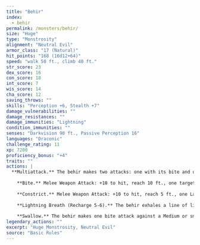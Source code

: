 ```yaml
---
title: "Behir"
index:
  - behir
permalink: /monsters/behir/
size: "Huge"
type: "Monstrosity"
alignment: "Neutral Evil"
armor_class: "17 (Natural)"
hit_points: "168 (16d12+64)"
speed: "walk 50 ft., climb 40 ft."
str_score: 23
dex_score: 16
con_score: 18
int_score: 7
wis_score: 14
cha_score: 12
saving_throws: ""
skills: "Perception +6, Stealth +7"
damage_vulnerabilities: ""
damage_resistances: ""
damage_immunities: "Lightning"
condition_immunities: ""
senses: "Darkvision 90 ft., Passive Perception 16"
languages: "Draconic"
challenge_rating: 11
xp: 7200
proficiency_bonus: "+4"
traits: ""
actions: |
  **Multiattack.** The behir makes two attacks: one with its bite and one to constrict.
    
    **Bite.** Melee Weapon Attack: +10 to hit, reach 10 ft., one target. Hit: 22 (3d10 + 6) piercing damage.
    
    **Constrict.** Melee Weapon Attack: +10 to hit, reach 5 ft., one Large or smaller creature. Hit: 17 (2d10 + 6) bludgeoning damage plus 17 (2d10 + 6) slashing damage. The target is grappled (escape DC 16) if the behir isn't already constricting a creature, and the target is restrained until this grapple ends.
    
    **Lightning Breath (Recharge 5-6).** The behir exhales a line of lightning that is 20 ft. long and 5 ft. wide. Each creature in that line must make a DC 16 Dexterity saving throw, taking 66 (12d10) lightning damage on a failed save, or half as much damage on a successful one.
    
    **Swallow.** The behir makes one bite attack against a Medium or smaller target it is grappling. If the attack hits, the target is also swallowed, and the grapple ends. While swallowed, the target is blinded and restrained, it has total cover against attacks and other effects outside the behir, and it takes 21 (6d6) acid damage at the start of each of the behir's turns. A behir can have only one creature swallowed at a time. If the behir takes 30 damage or more on a single turn from the swallowed creature, the behir must succeed on a DC 14 Constitution saving throw at the end of that turn or regurgitate the creature, which falls prone in a space within 10 ft. of the behir. If the behir dies, a swallowed creature is no longer restrained by it and can escape from the corpse by using 15 ft. of movement, exiting prone.  
legendary_actions: ""
excerpt: "Huge Monstrosity, Neutral Evil"
source: "Basic Rules"
---
```

